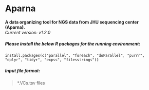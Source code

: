 # Aparna
**A data organizing tool for NGS data from JHU sequencing center (Aparna).**    
*Current version: v1.2.0*

##### Please install the below R packages for the running environment:
```
install.packages(c("parallel", "foreach", "doParallel", "purrr", "dplyr", "tidyr", "expss", "filesstrings"))
```

##### Input file format:
> *.VCs.tsv files    
